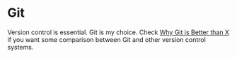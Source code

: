 Git
===

Version control is essential. Git is my choice. Check [Why Git is Better than X](http://thkoch2001.github.io/whygitisbetter/) if you want some comparison between Git and other version control systems.

